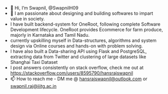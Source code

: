- 👋 Hi, I’m Swapnil, @SwapnilH09
- 👀 I am passionate about designing and building softwares to impart value in society.
- I have built backend-system for OneRoot, following complete Software Development lifecycle. OneRoot provides Ecommerce for farm produce, majorly in Karnataka and Tamil Nadu.
- currently upskilling myself in Data-structures, algorithms and system design via Online courses and hands-on with problem solving.
- I have also built a Data-sharing API using Flask and PostgreSQL, extracting data from Twitter and clustering of large datasets like Shanghai Taxi Dataset
- I post answers consistently on stack overflow, check me out at https://stackoverflow.com/users/8595790/hansrajswapnil
- 📫 How to reach me - DM me @ hansrajswapnil@outlook.com or swapnil.raj@iiitg.ac.in

<!---
SwapnilH09/SwapnilH09 is a ✨ special ✨ repository because its `README.md` (this file) appears on your GitHub profile.
You can click the Preview link to take a look at your changes.
--->
